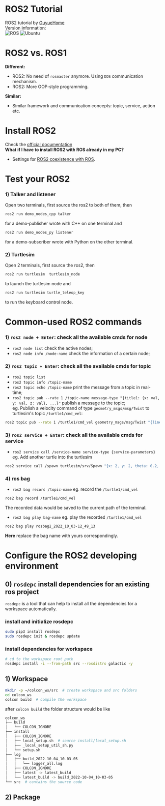 # ROS2 Tutorial
ROS2 tutorial by [GuyueHome](https://www.bilibili.com/video/BV16B4y1Q7jQ/?spm_id_from=333.337.search-card.all.click)  
Version information:  
![ROS](https://img.shields.io/badge/ros2-humble-brightgreen)
![Ubuntu](https://img.shields.io/badge/ubuntu-20.04-brightgreen)  
  
  
# ROS2 vs. ROS1  
**Different:**  
- ROS2: No need of `rosmaster` anymore. Using `DDS` communication mechanism.  
- ROS2: More OOP-style programming.  
  
**Similar:**  
- Similar framework and communication concepts: topic, service, action etc.  
  
# Install ROS2
Check the [official documentation](https://docs.ros.org/en/humble/Installation/Ubuntu-Install-Debians.html)  
**What if I have to install ROS2 with ROS already in my PC?**  
- Settings for [ROS2 coexistence with ROS](https://stackoverflow.com/questions/61333625/ros2-coexistence-with-ros#:~:text=Based%20on%20Shrijit%20Singh%20comment%2C).  
# Test your ROS2
### 1) Talker and listener  
Open two terminals, first source the ros2 to both of them, then
```bash
ros2 run demo_nodes_cpp talker
```
for a demo-publisher wrote with C++ on one terminal and
```bash
ros2 run demo_nodes_py listener
```
for a demo-subscriber wrote with Python on the other terminal.  
### 2) Turtlesim  
Open 2 terminals, first source the ros2, then  
```bash
ros2 run turtlesim  turtlesim_node
```
to launch the turtlesim node and  
```bash
ros2 run turtlesim turtle_teleop_key
```
to run the keyboard control node.  
  
# Common-used ROS2 commands  
### 1) `ros2 node + Enter`: check all the available cmds for node
- `ros2 node list` check the active nodes;  
- `ros2 node info /node-name` check the information of a certain node;  
### 2) `ros2 topic + Enter`: check all the available cmds for topic
- `ros2 topic list`  
- `ros2 topic info /topic-name`  
- `ros2 topic echo /topic-name` print the message from a topic in real-time;  
- `ros2 topic pub --rate 1 /topic-name message-type "{title1: {x: val, y: val, z: val}, ...}"` publish a message to the topic;  
eg. Publish a velocity command of type `geometry_msgs/msg/Twist` to turtlesim's topic `/turtle1/cmd_vel`:  
```bash
ros2 topic pub --rate 1 /turtle1/cmd_vel geometry_msgs/msg/Twist "{linear: {x: 2.0, y: 0.0, z: 0.0}, angular: {x: 0.0, y: 0.0, z: 1.8}}"
```
### 3) `ros2 service + Enter`: check all the available cmds for service
- `ros2 service call /service-name service-type {service-parameters}`  
eg. Add another turtle into the turtlesim  
```bash
ros2 service call /spawn turtlesim/srv/Spawn "{x: 2, y: 2, theta: 0.2, name: ''}"
```
### 4) ros bag
- `ros2 bag record /topic-name`
eg. record the `/turtle1/cmd_vel`  
```bash
ros2 bag record /turtle1/cmd_vel
```
The recorded data would be saved to the current path of the terminal.   
- `ros2 bag play bag-name`
eg. play the recorded `/turtle1/cmd_vel`  
```bash
ros2 bag play rosbag2_2022_10_03-12_49_13
```
**Here** replace the bag name with yours correspondingly.  
  
# Configure the ROS2 developing environment
## 0) `rosdepc` install dependencies for an existing ros project
`rosdepc` is a tool that can help to install all the dependencies for a workspace automatically.  
### install and initialize rosdepc
```bash
sudo pip3 install rosdepc
sudo rosdepc init & rosdepc update
```
### install dependencies for workspace
```bash
# cd to the workspace root path
rosdepc install -i --from-path src --rosdistro galactic -y
```
## 1) Workspace
```bash
mkdir -p ~/colcon_ws/src  # create workspace and src folders
cd colcon_ws
colcon build  # compile the workspace
```
after `colcon build` the folder structure would be like  
```bash
colcon_ws
├── build
│   └── COLCON_IGNORE
├── install
│   ├── COLCON_IGNORE
│   ├── local_setup.sh  # source install/local_setup.sh
│   ├── _local_setup_util_sh.py
│   └── setup.sh
├── log
│   ├── build_2022-10-04_10-03-05
│   │   └── logger_all.log
│   ├── COLCON_IGNORE
│   ├── latest -> latest_build
│   └── latest_build -> build_2022-10-04_10-03-05
└── src  # contains the source code

```
## 2) Package
